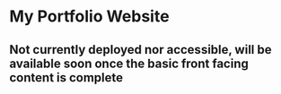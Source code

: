 # My Portfolio Website

## Not currently deployed nor accessible, will be available soon once the basic front facing content is complete
